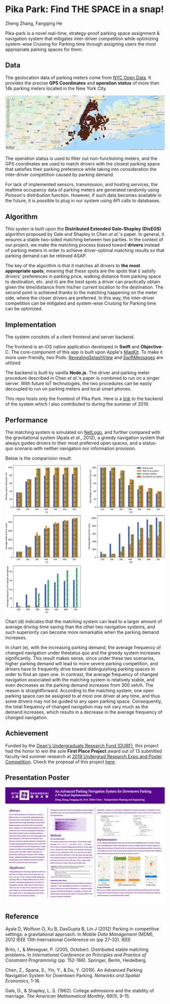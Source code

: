 # Pika Park: Find THE SPACE in a snap!

Zheng Zhang, Fangqing He

Pika-park is a novel real-time, strategy-proof parking space assignment & navigation system that mitigates inter-driver competition while optimizing system-wise Cruising for Parking time through assigning users the most appropriate parking spaces for them.

## Data

The geolocation data of parking meters come from [NYC Open Data](https://data.cityofnewyork.us/Transportation/Parking-Meters-GPS-Coordinates-and-Status/5jsj-cq4s). It provides the precise **GPS Coordinates** and **operation status** of more than 14k parking meters located in the New York City.

![data](./readme/data.png)

The operation status is used to filter out non-functioning meters, and the GPS coordinates are used to match drivers with the closest parking space that satisfies their parking preference while taking into consideration the inter-driver competition caused by parking demand.  

For lack of implemented sensors, transmission, and hosting services, the realtime occupancy data of parking meters are generated randomly using Poisson's distribution function. However, if such data becomes available in the future, it is possible to plug in our system using API calls to databases.

## Algorithm

This systen is built upon the **Distributed Extended Gale-Shapley (DisEGS)** algorithm proposed by Gale and Shapley in Chen *et al.*'s paper. In general, it ensures a stable two-sided matching between two parties. In the context of our project, we make the matching process biased toward **drivers** instead of parking meters in order to achieve driver-optimal matching results so that parking demand can be relieved ASAP. 

The key of the algorithm is that it matches all drivers to **the most appropriate spots**, meaning that these spots are the spots that i) satisfy drivers' preferences in parking price, walking distance from parking space to destination, etc. and ii) are the best spots a driver can practically obtain given the time/distance from his/her current location to the destination. The second point is achieved thanks to the matching happening on the meter side, where the closer drivers are preferred. In this way, the inter-driver competition can be mitigated and system-wise Cruising for Parking time can be optimized.

## Implementation

The system consitsts of a client frontend and server backend.

The frontend is an iOS native application developed in **Swift** and **Objective**-C. The core-component of this app is built upon Apple's [MapKit](https://developer.apple.com/documentation/mapkit). To make it more user-friendly, two Pods: [RevealingSplashView](https://github.com/PiXeL16/RevealingSplashView) and [SwiftMessages](https://github.com/SwiftKickMobile/SwiftMessages) are utilized.

The backend is built by vanilla **Node.js**. The driver and parking meter procedure described in Chen *et al.*'s paper is combined to run on a singer server. With future IoT technologies, the two procedures can be easily decoupled to run on parking meters and local smart phones.

This repo hosts only the frontend of Pika Park. Here is a [link](https://github.com/QuinnHe/SPN-backend) to the backend of the system which I also contributed to during the summer of 2019.

## Performance

The matching system is simulated on [NetLogo](https://ccl.northwestern.edu/netlogo/), and further compared with the gravitational system (Ayala *et al.*, 2012), a greedy navigation system that always guides drivers to their most preferred open spaces, and a status-quo scenario with neither navigation nor information provision.

Below is the comparision result:

![performance](./readme/performance.jpg)

Chart (d) indicates that the matching system can lead to a larger amount of average driving-time saving than the other two navigation systems, and such superiority can become more remarkable when the parking demand increases.

In chart (e), with the increasing parking demand, the average frequency of changed navigation under thestatus quo and the greedy system increases significantly. This result makes sense, since under these two scenarios, higher parking demand will lead to more severe parking competition, and drivers have to frequently drive toward distinguishing parking spaces in order to find an open one. In contrast, the average frequency of changed navigation associated with the matching system is relatively stable, and even decreases as the parking demand increases from 300 veh/h. The reason is straightforward. According to the matching system, one open parking space can be assigned to at most one driver at any time, and thus some drivers may not be guided to any open parking space. Consequently, the total frequency of changed navigation may not vary much as the demand increases, which results in a decrease in the average frequency of changed navigation.

## Achievement

Funded by the [Dean's Undergraduate Research Fund (DURF)](https://shanghai.nyu.edu/academics/undergraduate-research), this project had the honor to win the sole **First Place Project** award out of 13 submitted faculty-led summer research at [2019 Undergrad Research Expo and Poster Competition](https://mailchi.mp/nyu/a-way-forward-on-us-china-trade-highlights-from-halloween). Check the proposal of this project [here](./readme/DURF_Proposal.pdf).

## Presentation Poster

![poster](./readme/poster.png)

## Reference

Ayala D, Wolfson O, Xu B, DasGupta B, Lin J (2012) Parking in competitive settings: a gravitational approach. In *Mobile Data Management* (MDM), 2012 IEEE 13th International Conference on (pp 27–32). IEEE

Brito, I., & Meseguer, P. (2005, October). Distributed stable matching problems. In *International Conference on Principles and Practice of Constraint Programming* (pp. 152-166). Springer, Berlin, Heidelberg.

Chen, Z., Spana, S., Yin, Y., & Du, Y. (2019). An Advanced Parking Navigation System for Downtown Parking. *Networks and Spatial Economics*, 1-16.

Gale, D., & Shapley, L. S. (1962). College admissions and the stability of marriage. *The American Mathematical Monthly*, 69(1), 9-15.